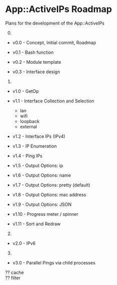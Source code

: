 # App::ActiveIPs Roadmap

Plans for the development of the App::ActiveIPs

0. 
  - v0.0 - Concept, Initial commit, Roadmap

  - v0.1 - Bash function
  
  - v0.2 - Module template
  
  - v0.3 - Interface design

1. 
  - v1.0 - GetOp

  - v1.1 - Interface Collection and Selection  
    - lan
    - wifi
    - loopback
    - external
  
  - v1.2 - Interface IPs (IPv4)
  
  - v1.3 - IP Enumeration
  
  - v1.4 - Ping IPs
  
  - v1.5 - Output Options: ip
  
  - v1.6 - Output Options: name
  
  - v1.7 - Output Options: pretty (default)
  
  - v1.8 - Output Options: mac address
  
  - v1.9 - Output Options: JSON
  
  - v1.10 - Progress meter / spinner
  
  - v1.11 - Sort and Redraw

2. 
  - v2.0 - IPv6

3. 
  - v3.0 - Parallel Pings via child processes  

?? cache  
?? filter
